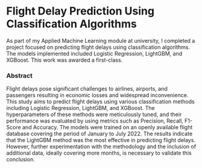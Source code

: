 # Flight Delay Prediction Using Classification Algorithms
As part of my Applied Machine Learning module at university, I completed a project focused on predicting flight delays using classification algorithms. The models implemented included Logistic Regression, LightGBM, and XGBoost. This work was awarded a first-class.

### Abstract
Flight delays pose significant challenges to airlines, airports, and passengers resulting in economic losses and widespread
inconvenience. This study aims to predict flight delays using various classification methods including Logistic Regression,
LightGBM, and XGBoost. The hyperparameters of these methods were meticulously tuned, and their performance was
evaluated by using metrics such as Precision, Recall, F1-Score and Accuracy. The models were trained on an openly available
flight database covering the period of January to July 2022. The results indicate that the LightGBM method was the most
effective in predicting flight delays. However, further experimentation with the methodology and the inclusion of additional
data, ideally covering more months, is necessary to validate this conclusion.

